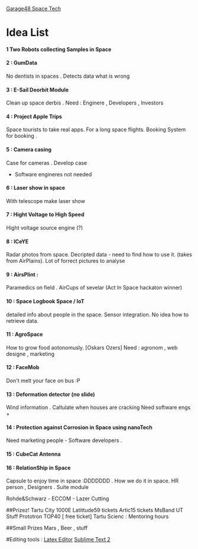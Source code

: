 [Garage48 Space Tech](http://garage48.org/events/spacetech)

# Idea List

#### 1 Two Robots collecting Samples in Space

#### 2 : GumData 
No dentists in spaces . Detects data what is wrong

#### 3 : E-Sail Deorbit Module
Clean up space derbis . 
Need : Enginere , Developers , Investors

#### 4 : Project Apple Trips
Space tourists to take real apps. For a long space flights. Booking System for booking .

#### 5 : Camera casing
Case for cameras . Develop case
- Software engineres not needed

#### 6 : Laser show in space
With telescope make laser show

#### 7 : Hight Voltage to High Speed
Hight voltage source engine (?)

#### 8 : ICeYE
Radar photos from space. Decripted data - need to find how to use it. (takes from AirPlains).
Lot of forrect pictures to analyse

#### 9 : AirsPlint :
Paramedics on field . AirCups of sevelar  (Act In Space hackaton winner)

#### 10 : Space Logbook Space / IoT
detailed info about people in the space. Sensor integration. 
No idea how to retrieve data.

#### 11 : AgroSpace 
How to grow food aotonomusly. [Oskars Ozers]
Need : agronom , web designe , marketing

#### 12 : FaceMob
Don't melt your face on bus :P

#### 13 : Deformation detector (no slide)
Wind information . Caltulate when houses are cracking
Need software engs + 

#### 14 : Protection against Corrosion in Space using nanoTech
Need marketing people - Software developers .

#### 15 : CubeCat Antenna

#### 16 : RelationShip in Space 
Capsule to enjoy time in space :DDDDDDD . How we do it in space.
HR person , Designers . Suite module







Rohde&Schwarz - 
ECCOM - Lazer Cutting

##Prizez! 
Tartu City 1000E
Latittude59 tickets
Artic15 tickets
MsBand
UT Stuff
Prototron TOP40 [ free ticket]
Tartu Scienc : Mentoring hours

##Small Prizes
Mars , Beer ,  stuff






#Editing tools :
[Latex Editor](http://www.latexeditor.org/)
[Sublime Text 2](http://www.sublimetext.com/2)
